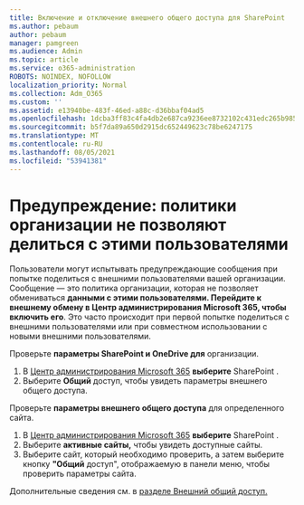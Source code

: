 ```yaml
---
title: Включение и отключение внешнего общего доступа для SharePoint
ms.author: pebaum
author: pebaum
manager: pamgreen
ms.audience: Admin
ms.topic: article
ms.service: o365-administration
ROBOTS: NOINDEX, NOFOLLOW
localization_priority: Normal
ms.collection: Adm_O365
ms.custom: ''
ms.assetid: e13940be-483f-46ed-a88c-d36bbaf04ad5
ms.openlocfilehash: 1dcba3ff83c4fa4db2e687ca9236ee8732102c431edc265b9856c94c126708d9
ms.sourcegitcommit: b5f7da89a650d2915dc652449623c78be6247175
ms.translationtype: MT
ms.contentlocale: ru-RU
ms.lasthandoff: 08/05/2021
ms.locfileid: "53941381"
---
```

# <a name="warning-message-your-organizations-policies-dont-allow-you-to-share-with-these-users"></a>Предупреждение: политики организации не позволяют делиться с этими пользователями

Пользователи могут испытывать предупреждающие сообщения при попытке поделиться с внешними пользователями вашей организации. Сообщение — это политика организации, которая не позволяет обмениваться **данными с этими пользователями. Перейдите к внешнему обмену в Центр администрирования Microsoft 365, чтобы включить его**. Это часто происходит при первой попытке поделиться с внешними пользователями или при совместном использовании с новыми внешними пользователями.

Проверьте **параметры SharePoint и OneDrive для** организации.

1. В [Центр администрирования Microsoft 365](https://admin.microsoft.com/AdminPortal/Home#/homepage">https://admin.microsoft.com/) **выберите** SharePoint .
3. Выберите **Общий** доступ, чтобы увидеть параметры внешнего общего доступа.

Проверьте **параметры внешнего общего доступа** для определенного сайта.

1. В [Центр администрирования Microsoft 365](https://admin.microsoft.com/AdminPortal/Home#/homepage">https://admin.microsoft.com/) **выберите** SharePoint .
2. Выберите **активные сайты,** чтобы увидеть доступные сайты.
3. Выберите сайт, который необходимо проверить, а затем выберите кнопку **"Общий** доступ", отображаемую в панели меню, чтобы проверить параметры сайта.

Дополнительные сведения см. в [разделе Внешний общий доступ.](https://docs.microsoft.com/sharepoint/external-sharing-overview)